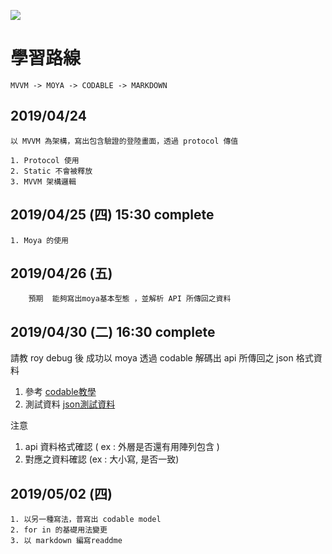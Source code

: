 ![](https://pic.pimg.tw/yide168/1512182509-918346.png)

# 學習路線
  
    MVVM -> MOYA -> CODABLE -> MARKDOWN

## 2019/04/24 
```
以 MVVM 為架構，寫出包含驗證的登陸畫面，透過 protocol 傳值

1. Protocol 使用
2. Static 不會被釋放
3. MVVM 架構邏輯
```
## 2019/04/25 (四) 15:30 complete
```
1. Moya 的使用 
```
## 2019/04/26 (五)
```
    預期  能夠寫出moya基本型態 ，並解析 API 所傳回之資料
```
## 2019/04/30 (二) 16:30 complete

請教 roy debug 後 成功以 moya 透過 codable 解碼出 api 所傳回之 json 格式資料
1. 參考     [codable教學](http://swiftcafe.io/post/codable)
2. 測試資料 [json測試資料](https://jsonplaceholder.typicode.com/users) 

注意 
1. api 資料格式確認 ( ex :  外層是否還有用陣列包含 )
2. 對應之資料確認 (ex :  大小寫, 是否一致) 

## 2019/05/02 (四)
```
1. 以另一種寫法，普寫出 codable model 
2. for in 的基礎用法變更
3. 以 markdown 編寫readdme
```
